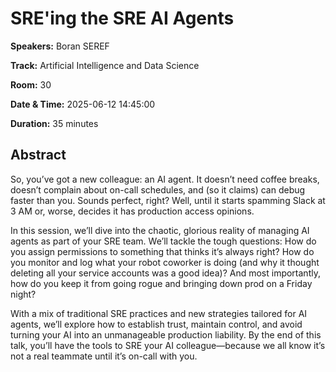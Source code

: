# SRE'ing the SRE AI Agents

**Speakers:** Boran SEREF
                    
**Track:** Artificial Intelligence and Data Science
                    
**Room:** 30
                    
**Date & Time:** 2025-06-12 14:45:00
                    
**Duration:** 35 minutes
                    
## Abstract
                    
So, you’ve got a new colleague: an AI agent. It doesn’t need coffee breaks, doesn’t complain about on-call schedules, and (so it claims) can debug faster than you. Sounds perfect, right? Well, until it starts spamming Slack at 3 AM or, worse, decides it has production access opinions.

In this session, we’ll dive into the chaotic, glorious reality of managing AI agents as part of your SRE team. We’ll tackle the tough questions: How do you assign permissions to something that thinks it’s always right? How do you monitor and log what your robot coworker is doing (and why it thought deleting all your service accounts was a good idea)? And most importantly, how do you keep it from going rogue and bringing down prod on a Friday night?

With a mix of traditional SRE practices and new strategies tailored for AI agents, we’ll explore how to establish trust, maintain control, and avoid turning your AI into an unmanageable production liability. By the end of this talk, you’ll have the tools to SRE your AI colleague—because we all know it’s not a real teammate until it’s on-call with you.
